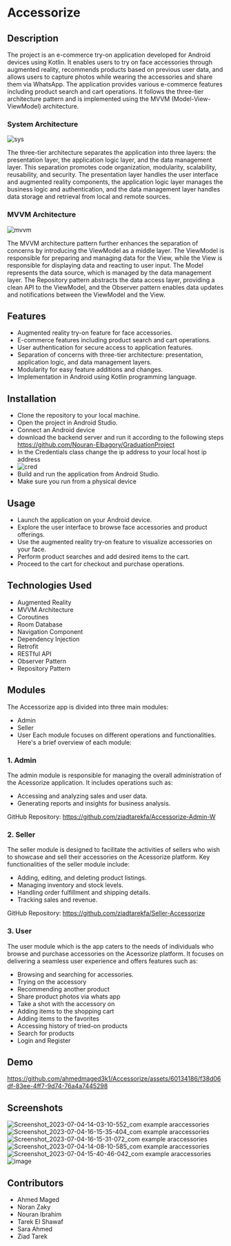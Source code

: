 # Accessorize

## Description

The project is an e-commerce try-on application developed for Android devices using Kotlin. It enables users to try on face accessories through augmented reality, recommends products based on previous user data, and allows users to capture photos while wearing the accessories and share them via WhatsApp. The application provides various e-commerce features including product search and cart operations. It follows the three-tier architecture pattern and is implemented using the MVVM (Model-View-ViewModel) architecture.

### System Architecture
![sys](https://github.com/ahmedmaged3k1/Accessorize/assets/60134186/a4c03f3b-c9c1-4850-a596-e5307a0d39ef)


The three-tier architecture separates the application into three layers: the presentation layer, the application logic layer, and the data management layer. This separation promotes code organization, modularity, scalability, reusability, and security. The presentation layer handles the user interface and augmented reality components, the application logic layer manages the business logic and authentication, and the data management layer handles data storage and retrieval from local and remote sources.



### MVVM Architecture 


![mvvm](https://github.com/ahmedmaged3k1/Accessorize/assets/60134186/4bcda4dd-ecef-4e9b-b31e-8af65520754e)

The MVVM architecture pattern further enhances the separation of concerns by introducing the ViewModel as a middle layer. The ViewModel is responsible for preparing and managing data for the View, while the View is responsible for displaying data and reacting to user input. The Model represents the data source, which is managed by the data management layer. The Repository pattern abstracts the data access layer, providing a clean API to the ViewModel, and the Observer pattern enables data updates and notifications between the ViewModel and the View.

## Features
- Augmented reality try-on feature for face accessories.
- E-commerce features including product search and cart operations.
- User authentication for secure access to application features.
- Separation of concerns with three-tier architecture: presentation, application logic, and data management layers.
- Modularity for easy feature additions and changes.
- Implementation in Android using Kotlin programming language.
## Installation
- Clone the repository to your local machine.
- Open the project in Android Studio.
- Connect an Android device
- download the backend server and run it according to the following steps https://github.com/Nouran-Elbagory/GraduationProject
- In the Credentials class change the ip address to your local host ip address
- ![cred](https://github.com/ahmedmaged3k1/Accessorize/assets/60134186/e024877c-0ed3-4a58-8b0b-b5ef9be9d19a)
- Build and run the application from Android Studio.
- Make sure you run from a physical device
## Usage
- Launch the application on your Android device.
- Explore the user interface to browse face accessories and product offerings.
- Use the augmented reality try-on feature to visualize accessories on your face.
- Perform product searches and add desired items to the cart.
- Proceed to the cart for checkout and purchase operations.

## Technologies Used
- Augmented Reality
- MVVM Architecture
- Coroutines
- Room Database
- Navigation Component
- Dependency Injection
- Retrofit
- RESTful API
- Observer Pattern
- Repository Pattern

## Modules

The Accessorize app is divided into three main modules: 
- Admin 
- Seller  
- User
Each module focuses on different operations and functionalities. Here's a brief overview of each module:

### 1. Admin

The admin module is responsible for managing the overall administration of the Acessorize application. It includes operations such as:

- Accessing and analyzing sales and user data.
- Generating reports and insights for business analysis.

GitHub Repository: https://github.com/ziadtarekfa/Accessorize-Admin-W 

### 2. Seller

The seller module is designed to facilitate the activities of sellers who wish to showcase and sell their accessories on the Acessorize platform. Key functionalities of the seller module include:

- Adding, editing, and deleting product listings.
- Managing inventory and stock levels.
- Handling order fulfillment and shipping details.
- Tracking sales and revenue.

GitHub Repository: https://github.com/ziadtarekfa/Seller-Accessorize

### 3. User

The user module which is the app caters to the needs of individuals who browse and purchase accessories on the Acessorize platform. It focuses on delivering a seamless user experience and offers features such as:

- Browsing and searching for accessories.
- Trying on the accessory
- Recommending another product
- Share product photos via whats app
- Take a shot with the accessory on
- Adding items to the shopping cart
- Adding items to the favorites
- Accessing history of tried-on products
- Search for products 
- Login and Register

## Demo

https://github.com/ahmedmaged3k1/Accessorize/assets/60134186/f38d06df-83ee-4ff7-9d74-76a4a7445298

## Screenshots 
![Screenshot_2023-07-04-14-03-10-552_com example araccessories](https://github.com/ahmedmaged3k1/Accessorize/assets/60134186/5d5fb875-9a1c-43dd-94d8-262de353e688)
![Screenshot_2023-07-04-16-15-35-404_com example araccessories](https://github.com/ahmedmaged3k1/Accessorize/assets/60134186/fc23bd7f-7b73-480f-ad22-fb8b122a0205)
![Screenshot_2023-07-04-16-15-31-072_com example araccessories](https://github.com/ahmedmaged3k1/Accessorize/assets/60134186/1a76a7a7-02cd-42c4-b71d-9dd064acb594)
![Screenshot_2023-07-04-14-08-10-585_com example araccessories](https://github.com/ahmedmaged3k1/Accessorize/assets/60134186/6f10a081-363b-4699-bcd1-1a3cb5525ff2)
![Screenshot_2023-07-04-15-40-46-042_com example araccessories](https://github.com/ahmedmaged3k1/Accessorize/assets/60134186/023cab26-e7ac-4114-97ce-a182ed0dba8f)
![image](https://github.com/ahmedmaged3k1/Accessorize/assets/60134186/8cdb87b8-89e4-4bdb-8247-b0506542ef51)

## Contributors
- Ahmed Maged
- Noran Zaky
- Nouran Ibrahim
- Tarek El Shawaf
- Sara Ahmed
- Ziad Tarek


